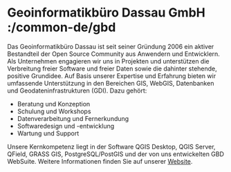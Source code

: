 # Geoinformatikbüro Dassau GmbH :/common-de/gbd

Das Geoinformatikbüro Dassau ist seit seiner Gründung 2006 ein aktiver Bestandteil der Open Source Community aus Anwendern und Entwicklern. Als Unternehmen engagieren wir uns in Projekten und unterstützen die Verbreitung freier Software und freier Daten sowie die dahinter stehende, positive Grundidee. Auf Basis unserer Expertise und Erfahrung bieten wir umfassende Unterstützung in den Bereichen GIS, WebGIS, Datenbanken und Geodateninfrastrukturen (GDI). Dazu gehört:

* Beratung und Konzeption
* Schulung und Workshops
* Datenverarbeitung und Fernerkundung
* Softwaredesign und -entwicklung
* Wartung und Support

Unsere Kernkompetenz liegt in der Software QGIS Desktop, QGIS Server, QField, GRASS GIS, PostgreSQL/PostGIS und der von uns entwickelten GBD WebSuite. Weitere Informationen finden Sie auf unserer [Website](https://www.gbd-consult.de).



